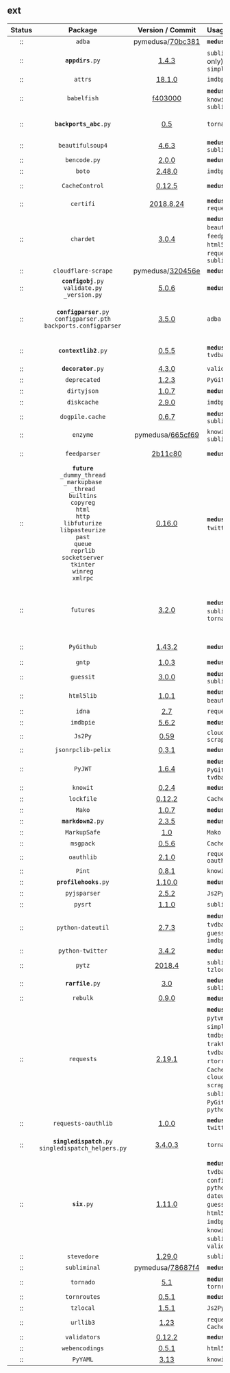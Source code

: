 ## ext
 Status  |  Package  |  Version / Commit  | Usage | Notes
:------: | :-------: | :----------------: | :---- | :----
:: | `adba` | pymedusa/[70bc381](https://github.com/pymedusa/adba/tree/70bc381a75e20e1813c848c1edb7c6f16987397e) | **`medusa`** | -
:: | <code><b>appdirs</b>.py</code> | [1.4.3](https://pypi.org/project/appdirs/1.4.3/) | `subliminal` (cli only), `simpleanidb` | -
:: | `attrs` | [18.1.0](https://pypi.org/project/attrs/18.1.0/) | `imdbpie` | Module: `attr`
:: | `babelfish` | [f403000](https://github.com/Diaoul/babelfish/tree/f403000dd63092cfaaae80be9f309fd85c7f20c9) | **`medusa`**, `guessit`, `knowit`, `subliminal` | -
:: | <code><b>backports_abc</b>.py</code> | [0.5](https://pypi.org/project/backports_abc/0.5/) | `tornado` | Markers: `python_version < '3.5'`
:: | `beautifulsoup4` | [4.6.3](https://pypi.org/project/beautifulsoup4/4.6.3/) | **`medusa`**, `subliminal` | Module: `bs4`
:: | `bencode.py` | [2.0.0](https://pypi.org/project/bencode.py/2.0.0/) | **`medusa`** | Module: `bencode`
:: | `boto` | [2.48.0](https://pypi.org/project/boto/2.48.0/) | `imdbpie` | -
:: | `CacheControl` | [0.12.5](https://pypi.org/project/CacheControl/0.12.5/) | **`medusa`** | Module: `cachecontrol`
:: | `certifi` | [2018.8.24](https://pypi.org/project/certifi/2018.8.24/) | **`medusa`**, `traktor`, `requests` | -
:: | `chardet` | [3.0.4](https://pypi.org/project/chardet/3.0.4/) | **`medusa`**, `beautifulsoup4`, `feedparser`, `html5lib`, `pysrt`, `requests`, `subliminal` | -
:: | `cloudflare-scrape` | pymedusa/[320456e](https://github.com/pymedusa/cloudflare-scrape/tree/320456e8b28cedb807363a7a892b1379db843f66) | **`medusa`** | Module: `cfscrape`
:: | <code><b>configobj</b>.py</code><br>`validate.py`<br>`_version.py` | [5.0.6](https://pypi.org/project/configobj/5.0.6/) | **`medusa`** | -
:: | <code><b>configparser</b>.py</code><br>`configparser.pth`<br>`backports.configparser` | [3.5.0](https://pypi.org/project/configparser/3.5.0/) | `adba` | `configparser.pth` was renamed from `configparser-3.5.0-py2.7-nspkg.pth`
:: | <code><b>contextlib2</b>.py</code> | [0.5.5](https://pypi.org/project/contextlib2/0.5.5/) | **`medusa`**, `tvdbapiv2` | Markers: `python_version < '3.5'`
:: | <code><b>decorator</b>.py</code> | [4.3.0](https://pypi.org/project/decorator/4.3.0/) | `validators` | -
:: | `deprecated` | [1.2.3](https://pypi.org/project/deprecated/1.2.3/) | `PyGithub` | -
:: | `dirtyjson` | [1.0.7](https://pypi.org/project/dirtyjson/1.0.7/) | **`medusa`** | -
:: | `diskcache` | [2.9.0](https://pypi.org/project/diskcache/2.9.0/) | `imdbpie` | -
:: | `dogpile.cache` | [0.6.7](https://pypi.org/project/dogpile.cache/0.6.7/) | **`medusa`**, `subliminal` | -
:: | `enzyme` | pymedusa/[665cf69](https://github.com/pymedusa/enzyme/tree/665cf6948aab1c249dcc99bd9624a81d17b3302a) | `knowit`, `subliminal` | -
:: | `feedparser` | [2b11c80](https://github.com/kurtmckee/feedparser/tree/2b11c8028321ed43cbaf313f83b0c94820143d66) | **`medusa`** | Requires `sgmllib3k` on Python 3
:: | **`future`**<br>`_dummy_thread`<br>`_markupbase`<br>`_thread`<br>`builtins`<br>`copyreg`<br>`html`<br>`http`<br>`libfuturize`<br>`libpasteurize`<br>`past`<br>`queue`<br>`reprlib`<br>`socketserver`<br>`tkinter`<br>`winreg`<br>`xmlrpc` | [0.16.0](https://pypi.org/project/future/0.16.0/) | **`medusa`**, `python-twitter`, ????? | -
:: | `futures` | [3.2.0](https://pypi.org/project/futures/3.2.0/) | **`medusa`**, `subliminal`, `tornado` | Module: `concurrent.futures`<br>Markers: `python_version >= '2.6' and python_version < '3'`
:: | `PyGithub` | [1.43.2](https://pypi.org/project/PyGithub/1.43.2/) | **`medusa`** | Module: `github`<br>**Removed tests**
:: | `gntp` | [1.0.3](https://pypi.org/project/gntp/1.0.3/) | **`medusa`** | -
:: | `guessit` | [3.0.0](https://pypi.org/project/guessit/3.0.0/) | **`medusa`**, `subliminal` | -
:: | `html5lib` | [1.0.1](https://pypi.org/project/html5lib/1.0.1/) | **`medusa`** (via `beautifulsoup4`) | -
:: | `idna` | [2.7](https://pypi.org/project/idna/2.7/) | `requests` | -
:: | `imdbpie` | [5.6.2](https://pypi.org/project/imdbpie/5.6.2/) | **`medusa`** | -
:: | `Js2Py` | [0.59](https://pypi.org/project/Js2Py/0.59/) | `cloudflare-scrape` | Module: `js2py`
:: | `jsonrpclib-pelix` | [0.3.1](https://pypi.org/project/jsonrpclib-pelix/0.3.1/) | **`medusa`** | Module: `jsonrpclib`
:: | `PyJWT` | [1.6.4](https://pypi.org/project/pyjwt/1.6.4/) | **`medusa`**, `PyGithub`, `tvdbapiv2` | Module: `jwt`
:: | `knowit` | [0.2.4](https://pypi.org/project/knowit/0.2.4/) | **`medusa`** | -
:: | `lockfile` | [0.12.2](https://pypi.org/project/lockfile/0.12.2/) | `CacheControl` | -
:: | `Mako` | [1.0.7](https://pypi.org/project/mako/1.0.7/) | **`medusa`** | Module: `mako`
:: | <code><b>markdown2</b>.py</code> | [2.3.5](https://pypi.org/project/markdown2/2.3.5/) | **`medusa`** | -
:: | `MarkupSafe` | [1.0](https://pypi.org/project/MarkupSafe/1.0/) | `Mako` | Module: `markupsafe`
:: | `msgpack` | [0.5.6](https://pypi.org/project/msgpack/0.5.6/) | `CacheControl` | -
:: | `oauthlib` | [2.1.0](https://pypi.org/project/oauthlib/2.1.0/) | `requests-oauthlib` | -
:: | `Pint` | [0.8.1](https://pypi.org/project/Pint/0.8.1/) | `knowit` | Module: `pint`
:: | <code><b>profilehooks</b>.py</code> | [1.10.0](https://pypi.org/project/profilehooks/1.10.0/) | **`medusa`** | -
:: | `pyjsparser` | [2.5.2](https://pypi.org/project/pyjsparser/2.5.2/) | `Js2Py` | -
:: | `pysrt` | [1.1.0](https://pypi.org/project/pysrt/1.1.0/) | `subliminal` | -
:: | `python-dateutil` | [2.7.3](https://pypi.org/project/python-dateutil/2.7.3/) | **`medusa`**, `tvdbapiv2`, `guessit`, `imdbpie` | Module: `dateutil`
:: | `python-twitter` | [3.4.2](https://pypi.org/project/python-twitter/3.4.2/) | **`medusa`** | Module: `twitter`
:: | `pytz` | [2018.4](https://pypi.org/project/pytz/2018.4/) | `subliminal`, `tzlocal` | -
:: | <code><b>rarfile</b>.py</code> | [3.0](https://pypi.org/project/rarfile/3.0/) | **`medusa`**, `subliminal` | -
:: | `rebulk` | [0.9.0](https://pypi.org/project/rebulk/0.9.0/) | **`medusa`**, `guessit` | -
:: | `requests` | [2.19.1](https://pypi.org/project/requests/2.19.1/) | **`medusa`**, `adba`, `pytvmaze`, `simpleanidb`, `tmdbsimple`, `traktor`, `tvdbapiv2`, `boto`, `rtorrent`, `CacheControl`, `cloudflare-scrape`, `subliminal`, `PyGithub`, `python-twitter` | -
:: | `requests-oauthlib` | [1.0.0](https://pypi.org/project/requests-oauthlib/1.0.0/) | **`medusa`**, `python-twitter` | Module: `requests_oauthlib`
:: | <code><b>singledispatch</b>.py</code><br>`singledispatch_helpers.py` | [3.4.0.3](https://pypi.org/project/singledispatch/3.4.0.3/) | `tornado` | Markers: `python_version < '3.4'`
:: | <code><b>six</b>.py</code> | [1.11.0](https://pypi.org/project/six/1.11.0/) | **`medusa`**, `tvdbapiv2`, `configobj`, `python-dateutil`, `guessit`, `html5lib`, `imdbpie`, `Js2Py`, `knowit`, `rebulk`, `subliminal`, `validators` | -
:: | `stevedore` | [1.29.0](https://pypi.org/project/stevedore/1.29.0/) | `subliminal` | -
:: | `subliminal` | pymedusa/[78687f4](https://github.com/pymedusa/subliminal/tree/78687f45d23b1bc47fae0a5493be0198dc1fd5b5) | **`medusa`** | -
:: | `tornado` | [5.1](https://pypi.org/project/tornado/5.1/) | **`medusa`**, `tornroutes` | -
:: | `tornroutes` | [0.5.1](https://pypi.org/project/tornroutes/0.5.1/) | **`medusa`** | -
:: | `tzlocal` | [1.5.1](https://pypi.org/project/tzlocal/1.5.1/) | `Js2Py` | -
:: | `urllib3` | [1.23](https://pypi.org/project/urllib3/1.23/) | `requests`, `CacheControl` | -
:: | `validators` | [0.12.2](https://pypi.org/project/validators/0.12.2/) | **`medusa`** | -
:: | `webencodings` | [0.5.1](https://pypi.org/project/webencodings/0.5.1/) | `html5lib` | -
:: | `PyYAML` | [3.13](https://pypi.org/project/PyYAML/3.13/) | `knowit` | Module: `yaml`
